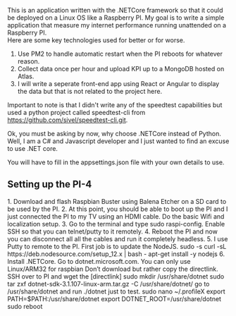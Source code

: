 This is an application written with the .NETCore framework so that it could be deployed on a Linux OS like a Raspberry PI.
My goal is to write a simple application that measure my internet performance running unattended on a Raspberry PI.  
Here are some key technologies used for better or for worse.
1.  Use PM2 to handle automatic restart when the PI reboots for whatever reason.
2.  Collect data once per hour and upload KPI up to a MongoDB hosted on Atlas.
3.  I will write a seperate front-end app using React or Angular to display the data but that is not related to the project here.

Important to note is that I didn't write any of the speedtest capabilities but used a python project called speedtest-cli from 
https://github.com/sivel/speedtest-cli.git.

Ok, you must be asking by now, why choose .NETCore instead of Python.  Well, I am a C# and Javascript developer and I just wanted to
find an excuse to use .NET core.

You will have to fill in the appsettings.json file with your own details to use.

<h2>Setting up the PI-4</h2>
1.  Download and flash Raspbian Buster using Balena Etcher on a SD card to be used by the PI.
2.  At this point, you should be able to boot up the PI and I just connected the PI to my TV using an HDMI cable.  Do the basic Wifi and localization setup.
3.  Go to the terminal and type sudo raspi-config.  Enable SSH so that you can telnet/putty to it remotely.
4.  Reboot the PI and now you can disconnect all all the cables and run it completely headless.
5.  I use Putty to remote to the PI. First job is to update the NodeJS.
    sudo -s
    curl -sL https://deb.nodesource.com/setup_12.x | bash - 
    apt-get install -y nodejs
6.  Install .NETCore.
    Go to dotnet.microsoft.com.  You can only use Linux/ARM32 for raspbian
  	Don’t download but rather copy the directlink.
    SSH over to PI and wget the [directlink]
    sudo mkdir /usr/share/dotnet
    sudo tar zxf dotnet-sdk-3.1.107-linux-arm.tar.gz -C /usr/share/dotnet/
    go to /usr/share/dotnet and run ./dotnet just to test.
    sudo nano ~/.profileX
    export PATH=$PATH:/usr/share/dotnet
    export DOTNET_ROOT=/usr/share/dotnet
    sudo reboot

